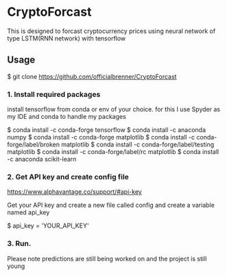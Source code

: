 # CryptoForcast

This is designed to forcast cryptocurrency prices using neural network of type LSTM(RNN network) with tensorflow 

## Usage

$ git clone https://github.com/officialbrenner/CryptoForcast

### 1. Install required packages

install tensorflow from conda or env of your choice. for this I use Spyder as my IDE and conda to handle my packages

$ conda install -c conda-forge tensorflow 
$ conda install -c anaconda numpy 
$ conda install -c conda-forge matplotlib 
$ conda install -c conda-forge/label/broken matplotlib 
$ conda install -c conda-forge/label/testing matplotlib 
$ conda install -c conda-forge/label/rc matplotlib
$ conda install -c anaconda scikit-learn 

### 2. Get API key and create config file

https://www.alphavantage.co/support/#api-key

Get your API key and create a new file called config and create a variable named api_key 

$ api_key = 'YOUR_API_KEY'

### 3. Run. 
Please note predictions are still being worked on and the project is still young

